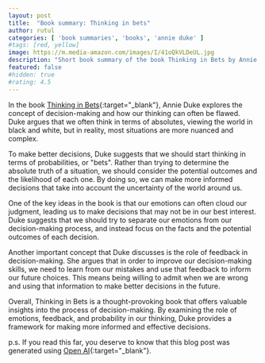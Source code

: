```yaml
---
layout: post
title:  "Book summary: Thinking in bets"
author: rutul
categories: [ 'book summaries', 'books', 'annie duke' ]
#tags: [red, yellow]
image: https://m.media-amazon.com/images/I/41oQkVLDeUL.jpg
description: "Short book summary of the book Thinking in Bets by Annie Duke"
featured: false
#hidden: true
#rating: 4.5
---
```


In the book [Thinking in Bets](https://amzn.to/3Vy3hqJ){:target="_blank"}, Annie Duke explores the concept of decision-making and how our thinking can often be flawed. Duke argues that we often think in terms of absolutes, viewing the world in black and white, but in reality, most situations are more nuanced and complex.

To make better decisions, Duke suggests that we should start thinking in terms of probabilities, or "bets". Rather than trying to determine the absolute truth of a situation, we should consider the potential outcomes and the likelihood of each one. By doing so, we can make more informed decisions that take into account the uncertainty of the world around us.

One of the key ideas in the book is that our emotions can often cloud our judgment, leading us to make decisions that may not be in our best interest. Duke suggests that we should try to separate our emotions from our decision-making process, and instead focus on the facts and the potential outcomes of each decision.

Another important concept that Duke discusses is the role of feedback in decision-making. She argues that in order to improve our decision-making skills, we need to learn from our mistakes and use that feedback to inform our future choices. This means being willing to admit when we are wrong and using that information to make better decisions in the future.

Overall, Thinking in Bets is a thought-provoking book that offers valuable insights into the process of decision-making. By examining the role of emotions, feedback, and probability in our thinking, Duke provides a framework for making more informed and effective decisions.

p.s. If you read this far, you deserve to know that this blog post was generated using [Open AI](https://chat.openai.com){:target="_blank"}.
